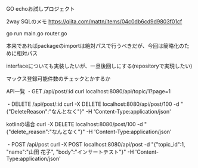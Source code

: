 GO echoお試しプロジェクト

2way SQLのメモ
https://qiita.com/mattn/items/04c0db6cd9d9803f01cf

go run main.go router.go

本来であればpackageのimportは絶対パスで行うべきだが、今回は簡略化のために相対パス

interfaceについても実装したいが、一旦後回しにする(repositoryで実現したい)

マックス登録可能件数のチェックとかするか

API一覧
・GET /api/post/:id
curl localhost:8080/api/topic/1?page=1

・DELETE /api/post/:id
curl -X DELETE localhost:8080/api/post/100 -d "{\"DeleteReason\":\"なんとなく\"}"  -H 'Content-Type:application/json' 

kotlinの場合
curl -X DELETE localhost:8080/post/100 -d "{\"delete_reason\":\"なんとなく\"}"  -H 'Content-Type:application/json' 


・POST /api/post
curl -X POST localhost:8080/api/post -d "{\"topic_id\":1, \"name\":\"山田 花子\", \"body\":\"インサートテスト\"}"  -H 'Content-Type:application/json'
